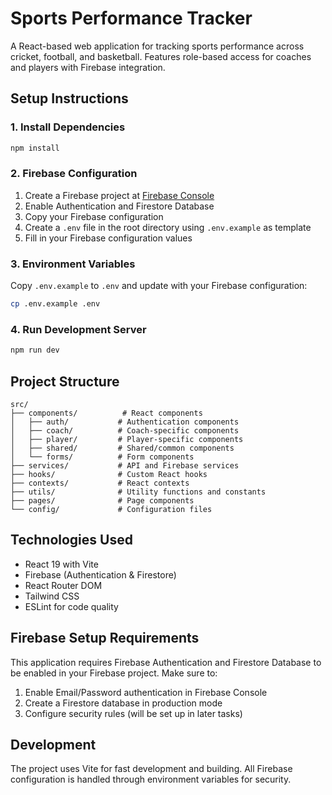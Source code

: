 # Sports Performance Tracker

A React-based web application for tracking sports performance across cricket, football, and basketball. Features role-based access for coaches and players with Firebase integration.

## Setup Instructions

### 1. Install Dependencies
```bash
npm install
```

### 2. Firebase Configuration
1. Create a Firebase project at [Firebase Console](https://console.firebase.google.com/)
2. Enable Authentication and Firestore Database
3. Copy your Firebase configuration
4. Create a `.env` file in the root directory using `.env.example` as template
5. Fill in your Firebase configuration values

### 3. Environment Variables
Copy `.env.example` to `.env` and update with your Firebase configuration:
```bash
cp .env.example .env
```

### 4. Run Development Server
```bash
npm run dev
```

## Project Structure

```
src/
├── components/          # React components
│   ├── auth/           # Authentication components
│   ├── coach/          # Coach-specific components
│   ├── player/         # Player-specific components
│   ├── shared/         # Shared/common components
│   └── forms/          # Form components
├── services/           # API and Firebase services
├── hooks/              # Custom React hooks
├── contexts/           # React contexts
├── utils/              # Utility functions and constants
├── pages/              # Page components
└── config/             # Configuration files
```

## Technologies Used

- React 19 with Vite
- Firebase (Authentication & Firestore)
- React Router DOM
- Tailwind CSS
- ESLint for code quality

## Firebase Setup Requirements

This application requires Firebase Authentication and Firestore Database to be enabled in your Firebase project. Make sure to:

1. Enable Email/Password authentication in Firebase Console
2. Create a Firestore database in production mode
3. Configure security rules (will be set up in later tasks)

## Development

The project uses Vite for fast development and building. All Firebase configuration is handled through environment variables for security.